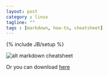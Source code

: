 ```yaml
---
layout: post
category : linux
tagline: ""
tags : [markdown, how-to, cheatsheet]
---
```

{% include JB/setup %}

![alt markdown cheatsheet](https://dl.dropboxusercontent.com/u/59839890/notepad/markdown_cheatsheet.png)

Or you can download [here](https://dl.dropboxusercontent.com/u/59839890/notepad/markdown_cheatsheet.pdf)
